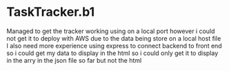# TaskTracker.b1
Managed to get the tracker working using on a local port however i could not get it to deploy with AWS due to the data being store on a local host file
I also need more experience using express to connect backend to front end so i could get my data to display in the html so i could only get it to display in the arry in the json file so far but not the html

